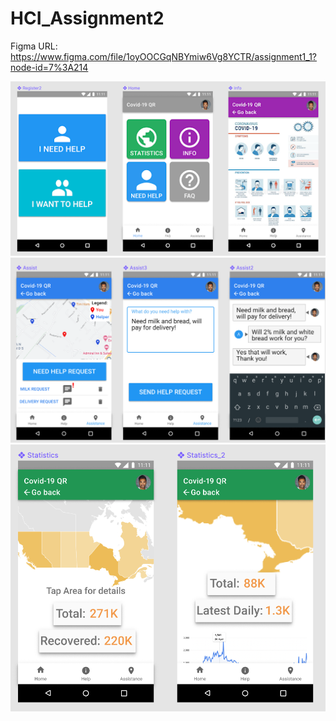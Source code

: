 # HCI_Assignment2

Figma URL: https://www.figma.com/file/1oyOOCGqNBYmiw6Vg8YCTR/assignment1_1?node-id=7%3A214


![Alt text](https://github.com/DuncanLevings/HCI_Assignment2/blob/main/unnamed.png?raw=true "Title")
![Alt text](https://github.com/DuncanLevings/HCI_Assignment2/blob/main/pasted%20image%200.png?raw=true "Title")
![Alt text](https://github.com/DuncanLevings/HCI_Assignment2/blob/main/pasted%20image%200-2.png?raw=true "Title")
